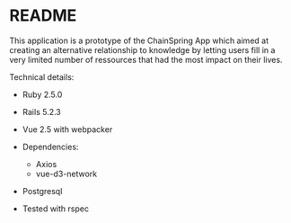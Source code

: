 # README

This application is a prototype of the ChainSpring App which aimed at creating an alternative relationship to knowledge by letting users fill in a very limited number of ressources that had the most impact on their lives.

Technical details:

* Ruby 2.5.0

* Rails 5.2.3

* Vue 2.5 with webpacker

* Dependencies:
  * Axios
  * vue-d3-network

* Postgresql

* Tested with rspec
